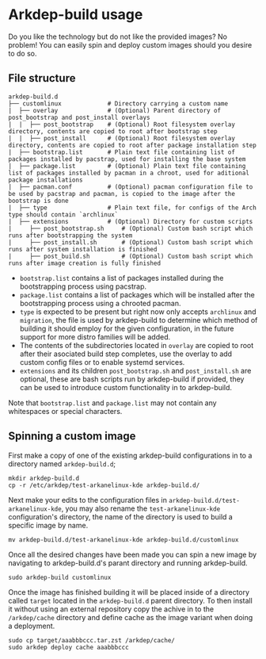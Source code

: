 # Arkdep-build usage

Do you like the technology but do not like the provided images? No problem! You can easily spin and deploy custom images should you desire to do so.

## File structure

```text
arkdep-build.d
├── customlinux			    # Directory carrying a custom name
|  ├── overlay              # (Optional) Parent directory of post_bootstrap and post_install overlays
|  |  ├── post_bootstrap	# (Optional) Root filesystem overlay directory, contents are copied to root after bootstrap step
|  |  ├── post_install  	# (Optional) Root filesystem overlay directory, contents are copied to root after package installation step
|  ├── bootstrap.list	    # Plain text file containing list of packages installed by pacstrap, used for installing the base system
|  ├── package.list		    # (Optional) Plain text file containing list of packages installed by pacman in a chroot, used for aditional package installations
|  ├── pacman.conf		    # (Optional) pacman configuration file to be used by pacstrap and pacman, is copied to the image after the bootstrap is done
|  ├── type         	    # Plain text file, for configs of the Arch type should contain `archlinux`
|  ├── extensions		    # (Optional) Directory for custom scripts
|     ├── post_bootstrap.sh     # (Optional) Custom bash script which runs after bootstrapping the system
|     ├── post_install.sh	    # (Optional) Custom bash script which runs after system installation is finished
|     ├── post_build.sh	        # (Optional) Custom bash script which runs after image creation is fully finished
```

- `bootstrap.list` contains a list of packages installed during the bootstrapping process using pacstrap.
- `package.list` contains a list of packages which will be installed after the bootstrapping process using a chrooted pacman.
- `type` is expected to be present but right now only accepts `archlinux` and `migration`, the file is used by arkdep-build to determine which method of building it should employ for the given configuration, in the future support for more distro families will be added.
- The contents of the subdirectories located in `overlay` are copied to root after their asociated build step completes, use the overlay to add custom config files or to enable systemd services.
- `extensions` and its children `post_bootstrap.sh` and `post_install.sh` are optional, these are bash scripts run by arkdep-build if provided, they can be used to introduce custom functionality in to arkdep-build.

Note that `bootstrap.list` and `package.list` may not contain any whitespaces or special characters.

## Spinning a custom image
First make a copy of one of the existing arkdep-build configurations in to a directory named `arkdep-build.d`;

```console
mkdir arkdep-build.d
cp -r /etc/arkdep/test-arkanelinux-kde arkdep-build.d/
```

Next make your edits to the configuration files in `arkdep-build.d/test-arkanelinux-kde`, you may also rename the `test-arkanelinux-kde `configuration's directory, the name of the directory is used to build a specific image by name.

```console
mv arkdep-build.d/test-arkanelinux-kde arkdep-build.d/customlinux
```

Once all the desired changes have been made you can spin a new image by navigating to arkdep-build.d's parant directory and running arkdep-build.

```console
sudo arkdep-build customlinux
```

Once the image has finished building it will be placed inside of a directory called `target` located in the `arkdep-build.d` parent directory. To then install it without using an external repository copy the achive in to the `/arkdep/cache` directory and define cache as the image variant when doing a deployment.

```console
sudo cp target/aaabbbccc.tar.zst /arkdep/cache/
sudo arkdep deploy cache aaabbbccc
```
